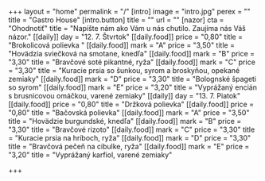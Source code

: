 +++
layout = "home"
permalink = "/"
[intro]
image = "intro.jpg"
perex = ""
title = "Gastro House"
[intro.button]
title = ""
url = ""
[nazor]
cta = "Ohodnotiť"
title = "Napíšte nám ako Vám u nás chutilo. Zaujíma nás Váš názor."
[[daily]]
day = "12. 7. Štvrtok"
[[daily.food]]
price = "0,80"
title = "Brokolicová polievka "
[[daily.food]]
mark = "A"
price = "3,50"
title = "Hovädzia sviečková na smotane, knedľa"
[[daily.food]]
mark = "B"
price = "3,30"
title = "Bravčové soté pikantné, ryža"
[[daily.food]]
mark = "C"
price = "3,30"
title = "Kuracie prsia so šunkou, syrom a broskyňou, opekané zemiaky"
[[daily.food]]
mark = "D"
price = "3,30"
title = "Bolognské špageti so syrom"
[[daily.food]]
mark = "E"
price = "3,20"
title = "Vyprážaný encián s brusnicovou omáčkou, varené zemiaky"
[[daily]]
day = "13. 7. Piatok"
[[daily.food]]
price = "0,80"
title = "Držková polievka"
[[daily.food]]
price = "0,80"
title = "Bačovská polievka"
[[daily.food]]
mark = "A"
price = "3,50"
title = "Hovädzie burgundské, knedľa"
[[daily.food]]
mark = "B"
price = "3,30"
title = "Bravčové rizoto"
[[daily.food]]
mark = "C"
price = "3,30"
title = "Kuracie prsia na hríboch, ryža"
[[daily.food]]
mark = "D"
price = "3,30"
title = "Bravčová pečeň na cibulke, ryža"
[[daily.food]]
mark = "E"
price = "3,20"
title = "Vyprážaný karfiol, varené zemiaky"

+++
